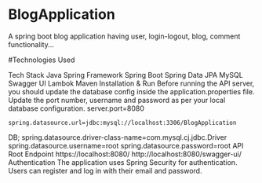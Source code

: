 # BlogApplication
A spring boot blog application having user, login-logout, blog, comment functionality...


#Technologies Used

Tech Stack
Java
Spring Framework
Spring Boot
Spring Data JPA
MySQL
Swagger UI
Lambok
Maven
Installation & Run
Before running the API server, you should update the database config inside the application.properties file.
Update the port number, username and password as per your local database configuration.
    server.port=8080

    spring.datasource.url=jdbc:mysql://localhost:3306/BlogApplication
DB;
    spring.datasource.driver-class-name=com.mysql.cj.jdbc.Driver
    spring.datasource.username=root
    spring.datasource.password=root
API Root Endpoint
https://localhost:8080/
http://localhost:8080/swagger-ui/
Authentication The application uses Spring Security for authentication. Users can register and log in with their email and password.
